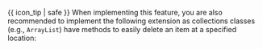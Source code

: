{{ icon_tip | safe }} When implementing this feature, you are also recommended to implement the following extension as collections classes (e.g., `ArrayList`) have methods to easily delete an item at a specified location:

<panel header="**{{ name }}**">
<include src="extensions.mbdf#{{ target }}" />
</panel>